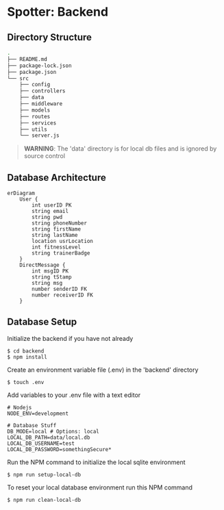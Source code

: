 # Spotter: Backend

## Directory Structure

```zsh
.
├── README.md
├── package-lock.json
├── package.json
└── src
    ├── config
    ├── controllers
    ├── data
    ├── middleware
    ├── models
    ├── routes
    ├── services
    ├── utils
    └── server.js
```

> **WARNING**: The 'data' directory is for local db files and is ignored by source control

## Database Architecture
```mermaid
erDiagram
    User {
        int userID PK
        string email
        string pwd
        string phoneNumber
        string firstName
        string lastName
        location usrLocation
        int fitnessLevel
        string trainerBadge
    }
    DirectMessage {
        int msgID PK
        string tStamp
        string msg
        number senderID FK
        number receiverID FK
    }
```

## Database Setup

Initialize the backend if you have not already

```
$ cd backend
$ npm install
```

Create an environment variable file (.env) in the 'backend' directory
```
$ touch .env
```

Add variables to your .env file with a text editor
```text
# Nodejs
NODE_ENV=development

# Database Stuff
DB_MODE=local # Options: local
LOCAL_DB_PATH=data/local.db
LOCAL_DB_USERNAME=test
LOCAL_DB_PASSWORD=somethingSecure*
```

Run the NPM command to initialize the local sqlite environment

```
$ npm run setup-local-db
```

To reset your local database environment run this NPM command

```
$ npm run clean-local-db
```